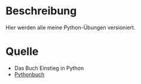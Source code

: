 # Beschreibung
Hier werden alle meine Python-Übungen versioniert.  

# Quelle
- Das Buch Einstieg in Python
- [Pythonbuch](https://pythonbuch.com/aufgabensammlung.html)
